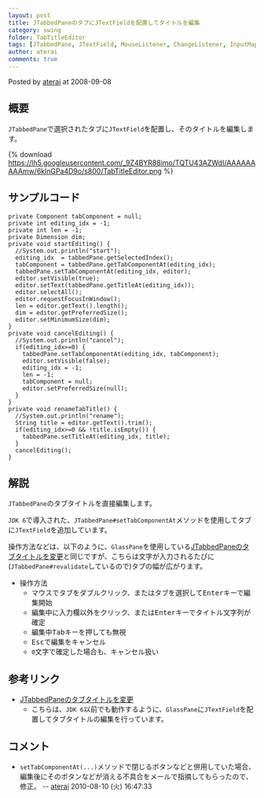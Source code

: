 ```yaml
---
layout: post
title: JTabbedPaneのタブにJTextFieldを配置してタイトルを編集
category: swing
folder: TabTitleEditor
tags: [JTabbedPane, JTextField, MouseListener, ChangeListener, InputMap, ActionMap]
author: aterai
comments: true
---
```


Posted by [aterai](http://terai.xrea.jp/aterai.html) at 2008-09-08

## 概要
`JTabbedPane`で選択されたタブに`JTextField`を配置し、そのタイトルを編集します。

{% download https://lh5.googleusercontent.com/_9Z4BYR88imo/TQTU43AZWdI/AAAAAAAAAmw/6klnGPa4D9o/s800/TabTitleEditor.png %}

## サンプルコード
<pre class="prettyprint"><code>private Component tabComponent = null;
private int editing_idx = -1;
private int len = -1;
private Dimension dim;
private void startEditing() {
  //System.out.println("start");
  editing_idx  = tabbedPane.getSelectedIndex();
  tabComponent = tabbedPane.getTabComponentAt(editing_idx);
  tabbedPane.setTabComponentAt(editing_idx, editor);
  editor.setVisible(true);
  editor.setText(tabbedPane.getTitleAt(editing_idx));
  editor.selectAll();
  editor.requestFocusInWindow();
  len = editor.getText().length();
  dim = editor.getPreferredSize();
  editor.setMinimumSize(dim);
}
private void cancelEditing() {
  //System.out.println("cancel");
  if(editing_idx&gt;=0) {
    tabbedPane.setTabComponentAt(editing_idx, tabComponent);
    editor.setVisible(false);
    editing_idx = -1;
    len = -1;
    tabComponent = null;
    editor.setPreferredSize(null);
  }
}
private void renameTabTitle() {
  //System.out.println("rename");
  String title = editor.getText().trim();
  if(editing_idx&gt;=0 &amp;&amp; !title.isEmpty()) {
    tabbedPane.setTitleAt(editing_idx, title);
  }
  cancelEditing();
}
</code></pre>

## 解説
`JTabbedPane`のタブタイトルを直接編集します。

`JDK 6`で導入された、`JTabbedPane#setTabComponentAt`メソッドを使用してタブに`JTextField`を追加しています。

操作方法などは、以下のように、`GlassPane`を使用している[JTabbedPaneのタブタイトルを変更](http://terai.xrea.jp/Swing/EditTabTitle.html)と同じですが、こちらは文字が入力されるたびに(`JTabbedPane#revalidate`しているので)タブの幅が広がります。

- 操作方法
    - マウスでタブをダブルクリック、またはタブを選択して<kbd>Enter</kbd>キーで編集開始
    - 編集中に入力欄以外をクリック、または<kbd>Enter</kbd>キーでタイトル文字列が確定
    - 編集中<kbd>Tab</kbd>キーを押しても無視
    - <kbd>Esc</kbd>で編集をキャンセル
    - `0`文字で確定した場合も、キャンセル扱い

<!-- dummy comment line for breaking list -->

## 参考リンク
- [JTabbedPaneのタブタイトルを変更](http://terai.xrea.jp/Swing/EditTabTitle.html)
    - こちらは、`JDK 6`以前でも動作するように、`GlassPane`に`JTextField`を配置してタブタイトルの編集を行っています。

<!-- dummy comment line for breaking list -->

## コメント
- `setTabComponentAt(...)`メソッドで閉じるボタンなどと併用していた場合、編集後にそのボタンなどが消える不具合をメールで指摘してもらったので、修正。 -- [aterai](http://terai.xrea.jp/aterai.html) 2010-08-10 (火) 16:47:33

<!-- dummy comment line for breaking list -->

